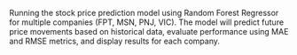 Running the stock price prediction model using Random Forest Regressor for multiple companies (FPT, MSN, PNJ, VIC). The model will predict future price movements based on historical data, evaluate performance using MAE and RMSE metrics, and display results for each company.
